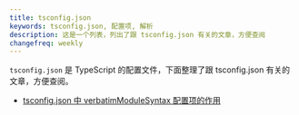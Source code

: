 ```yaml
---
title: tsconfig.json
keywords: tsconfig.json, 配置项, 解析
description: 这是一个列表，列出了跟 tsconfig.json 有关的文章，方便查阅
changefreq: weekly
---
```


`tsconfig.json` 是 TypeScript 的配置文件，下面整理了跟 tsconfig.json 有关的文章，方便查阅。

- [tsconfig.json 中 verbatimModuleSyntax 配置项的作用](/tsconfig/compilerOptions-verbatimModuleSyntax.html)
